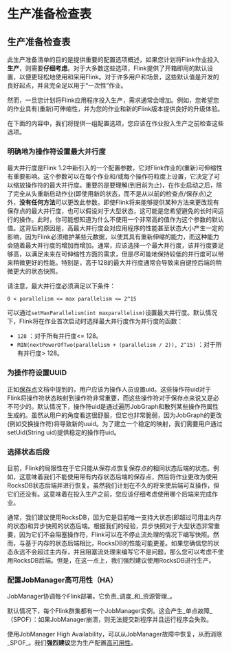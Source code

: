 # 生产准备检查表

## 生产准备检查表

此生产准备清单的目的是提供重要的配置选项概述，如果您计划将Flink作业投入**生产**，则需要**仔细考虑**。对于大多数这些选项，Flink提供了开箱即用的默认设置，以便更轻松地使用和采用Flink。对于许多用户和场景，这些默认值是开发的良好起点，并且完全足以用于“一次性”作业。

然而，一旦您计划将Flink应用程序投入生产，需求通常会增加。例如，您希望您的作业具有\(重新\)可伸缩性，并为您的作业和新的Flink版本提供良好的升级体验。

在下面的内容中，我们将提供一组配置选项，您应该在作业投入生产之前检查这些选项。

### 明确地为操作符设置最大并行度

最大并行度是Flink 1.2中新引入的一个配置参数，它对Flink作业的\(重新\)可伸缩性有重要影响。这个参数可以在每个作业和/或每个操作符粒度上设置，它决定了可以缩放操作符的最大并行度。重要的是要理解\(到目前为止\)，在作业启动之后，除了完全从头重新启动作业\(即使用新的状态，而不是从以前的检查点/保存点\)之外，**没有任何方法**可以更改此参数。即使Flink将来能够提供某种方法来更改现有保存点的最大并行度，也可以假设对于大型状态，这可能是您希望避免的长时间运行的操作。此时，你可能想知道为什么不使用一个非常高的值作为这个参数的默认值。这背后的原因是，高最大并行度会对应用程序的性能甚至状态大小产生一定的影响，因为Flink必须维护某些元数据，以使其具有重新伸缩的能力，而这种能力会随着最大并行度的增加而增加。通常，应该选择一个最大并行度，该并行度要足够高，以满足未来在可伸缩性方面的需求，但是尽可能地保持较低的并行度可以带来稍微更好的性能。特别是，高于128的最大并行度通常会导致来自键控后端的稍微更大的状态快照。

请注意，最大并行度必须满足以下条件：

`0 < parallelism <= max parallelism <= 2^15`

可以通过`setMaxParallelism(int maxparallelism)`设置最大并行度。默认情况下，Flink将在作业首次启动时选择最大并行度作为并行度的函数：

* `128` ：对于所有并行度&lt;= 128。
* `MIN(nextPowerOfTwo(parallelism + (parallelism / 2)), 2^15)` ：对于所有并行度&gt; 128。

### 为操作符设置UUID

正如[保存点](https://ci.apache.org/projects/flink/flink-docs-release-1.7/ops/state/savepoints.html)文档中提到的，用户应该为操作人员设置uid。这些操作符uid对于Flink将操作符状态映射到操作符非常重要，而这些操作符对于保存点来说又是必不可少的。默认情况下，操作符uid是通过遍历JobGraph和散列某些操作符属性生成的。虽然从用户的角度看这很舒服，但它也非常脆弱，因为JobGraph的更改\(例如交换操作符\)将导致新的uuid。为了建立一个稳定的映射，我们需要用户通过setUid\(String uid\)提供稳定的操作符uid。

### 选择状态后段

目前，Flink的局限性在于它只能从保存点恢复保存点的相同状态后端的状态。例如，这意味着我们不能使用带有内存状态后端的保存点，然后将作业更改为使用RocksDB状态后端并进行恢复。虽然我们计划在不久的将来使后端可互操作，但它们还没有。这意味着在投入生产之前，您应该仔细考虑使用哪个后端来完成作业。

通常，我们建议使用RocksDB，因为它是目前唯一支持大状态\(即超过可用主内存的状态\)和异步快照的状态后端。根据我们的经验，异步快照对于大型状态非常重要，因为它们不会阻塞操作符，Flink可以在不停止流处理的情况下编写快照。然而，与基于内存的状态后端相比，RocksDB的性能可能更差。如果您确信您的状态永远不会超过主内存，并且阻塞流处理来编写它不是问题，那么您可以考虑不使用RocksDB后端。但是，在这一点上，我们强烈建议使用RocksDB进行生产。

### 配置JobManager高可用性（HA）

JobManager协调每个Flink部署。它负责_调度_和_资源管理_。

默认情况下，每个Flink群集都有一个JobManager实例。这会产生_单点故障_（SPOF）：如果JobManager崩溃，则无法提交新程序并且运行程序会失败。

使用JobManager High Availability，可以从JobManager故障中恢复，从而消除_SPOF_。我们**强烈建议**您为生产配置[高可用性](https://ci.apache.org/projects/flink/flink-docs-release-1.7/ops/jobmanager_high_availability.html)。



